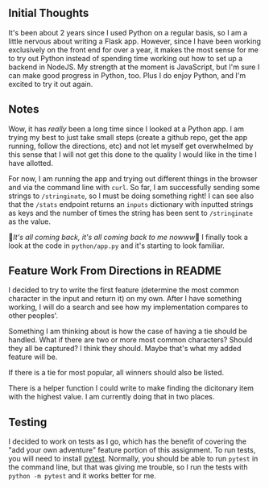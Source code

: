 ## Initial Thoughts
It's been about 2 years since I used Python on a regular basis, so I am a little nervous about writing a Flask app. However, since I have been working exclusively on the front end for over a year, it makes the most sense for me to try out Python instead of spending time working out how to set up a backend in NodeJS. My strength at the moment is JavaScript, but I'm sure I can make good progress in Python, too. Plus I do enjoy Python, and I'm excited to try it out again.

## Notes
Wow, it has *really* been a long time since I looked at a Python app. I am trying my best to just take small steps (create a github repo, get the app running, follow the directions, etc) and not let myself get overwhelmed by this sense that I will not get this done to the quality I would like in the time I have allotted. 

For now, I am running the app and trying out different things in the browser and via the command line with `curl`. So far, I am successfully sending some strings to `/stringinate`, so I must be doing something right! I can see also that the `/stats` endpoint returns an `inputs` dictionary with inputted strings as keys and the number of times the string has been sent to `/stringinate` as the value.

:musical_note:_It's all coming back, it's all coming back to me nowww_:musical_note: I finally took a look at the code in `python/app.py` and it's starting to look familiar.

## Feature Work From Directions in README
I decided to try to write the first feature (determine the most common character in the input and return it) on my own. After I have something working, I will do a search and see how my implementation compares to other peoples'.

Something I am thinking about is how the case of having a tie should be handled. What if there are two or more most common characters? Should they all be captured? I think they should. Maybe that's what my added feature will be.

If there is a tie for most popular, all winners should also be listed.

There is a helper function I could write to make finding the dicitonary item with the highest value. I am currently doing that in two places.

## Testing
I decided to work on tests as I go, which has the benefit of covering the "add your own adventure" feature portion of this assignment. To run tests, you will need to install [pytest](https://docs.pytest.org/en/6.2.x/getting-started.html). Normally, you should be able to run `pytest` in the command line, but that was giving me trouble, so I run the tests with `python -m pytest` and it works better for me.
